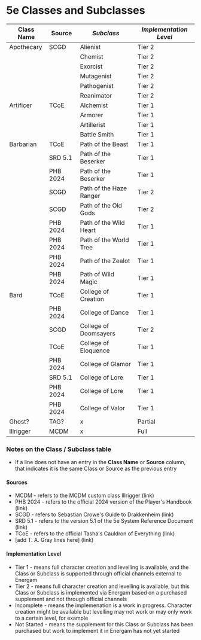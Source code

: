 # 5e Classes and Subclasses #

| **Class Name** | **Source**    | *Subclass* | *Implementation Level* |
|------------|-----------|----------|----------------------|
| Apothecary | SCGD      | Alienist | Tier 2  |
|            |           | Chemist  | Tier 2  |
|            |           | Exorcist | Tier 2  |
|            |           | Mutagenist| Tier 2 |     
|            |           | Pathogenist | Tier 2 |
|            |           | Reanimator | Tier 2 |
| Artificer  | TCoE      | Alchemist | Tier 1 |
|            |           | Armorer | Tier 1 |
|            |           | Artillerist | Tier 1 |
|            |           | Battle Smith | Tier 1 |
| Barbarian  | TCoE      | Path of the Beast | Tier 1 |
|            | SRD 5.1   | Path of the Beserker | Tier 1 |
|            | PHB 2024  | Path of the Beserker | Tier 1 |
|            | SCGD      | Path of the Haze Ranger | Tier 2 |
|            | SCGD      | Path of the Old Gods | Tier 2 |
|            | PHB 2024  | Path of the Wild Heart | Tier 1 | 
|            | PHB 2024  | Path of the World Tree | Tier 1 |
|            | PHB 2024  | Path of the Zealot | Tier 1 |
|            | PHB 2024  | Path of Wild Magic | Tier 1 |
| Bard       | TCoE      | College of Creation | Tier 1 |
|            | PHB 2024  | College of Dance | Tier 1 |
|            | SCGD      | College of Doomsayers | Tier 2 | 
|            | TCoE      | College of Eloquence | Tier 1 |
|            | PHB 2024  | College of Glamor | Tier 1 | 
|            | SRD 5.1   | College of Lore | Tier 1 |
|            | PHB 2024  | College of Lore | Tier 1 |
|            | PHB 2024  | College of Valor | Tier 1 |
| Ghost?     | TAG?      | x        | Partial              | 
| Illrigger  | MCDM      | x        | Full                 |


### Notes on the Class / Subclass table ##
- If a line does not have an entry in the **Class Name** or **Source** column, that indicates it is the same Class or Source as the previous entry

#### Sources ####
- MCDM - refers to the MCDM custom class Illrigger (link)
- PHB 2024 - refers to the official 2024 version of the Player's Handbook (link)
- SCGD - refers to Sebastian Crowe's Guide to Drakkenheim (link)
- SRD 5.1 - refers to the version 5.1 of the 5e System Reference Document (link)
- TCoE - refers to the official Tasha's Cauldron of Everything (link)
- [add T. A. Gray lines here]  (link)

#### Implementation Level ####
- Tier 1 - means full character creation and levelling is available, and the Class or Subclass is supported through official channels external to Energam
- Tier 2 - means full character creation and levelling is available, but this Class or Subclass is implemented via Energam based on a purchased supplement and not through official channels
- Incomplete - means the implemenation is a work in progress. Character creation might be available but levelling may not work or may only work to a certain level, for example
- Not Started - means the supplement for this Class or Subclass has been purchased but work to implement it in Energam has not yet started

